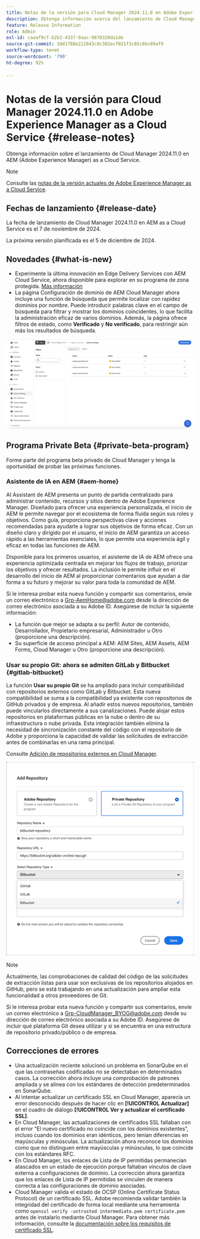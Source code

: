 ```yaml
---
title: Notas de la versión para Cloud Manager 2024.11.0 en Adobe Experience Manager as a Cloud Service
description: Obtenga información acerca del lanzamiento de Cloud Manager 2024.11.0 en AEM as a Cloud Service.
feature: Release Information
role: Admin
exl-id: caaaf9cf-b2b2-4337-9aac-9670320da1de
source-git-commit: 10d1788e222843c0c382ecf021f3c85c6bc09af9
workflow-type: tm+mt
source-wordcount: '790'
ht-degree: 92%

---
```


# Notas de la versión para Cloud Manager 2024.11.0 en Adobe Experience Manager as a Cloud Service {#release-notes}

Obtenga información sobre el lanzamiento de Cloud Manager 2024.11.0 en AEM (Adobe Experience Manager) as a Cloud Service.

>[!NOTE]
>
>Consulte las [notas de la versión actuales de Adobe Experience Manager as a Cloud Service](/help/release-notes/release-notes-cloud/release-notes-current.md).

## Fechas de lanzamiento {#release-date}

La fecha de lanzamiento de Cloud Manager 2024.11.0 en AEM as a Cloud Service es el 7 de noviembre de 2024.

La próxima versión planificada es el 5 de diciembre de 2024.

## Novedades {#what-is-new}

* Experimente la última innovación en Edge Delivery Services con AEM Cloud Service, ahora disponible para explorar en su programa de zona protegida. [Más información](/help/implementing/cloud-manager/getting-access-to-aem-in-cloud/introduction-sandbox-programs.md#auto-creation) <!-- (CMGR-62319) -->
* La página Configuración de dominio de AEM Cloud Manager ahora incluye una función de búsqueda que permite localizar con rapidez dominios por nombre. Puede introducir palabras clave en el campo de búsqueda para filtrar y mostrar los dominios coincidentes, lo que facilita la administración eficaz de varios dominios. Además, la página ofrece filtros de estado, como **Verificado** y **No verificado**, para restringir aún más los resultados de búsqueda. <!-- (CMGR-62615) -->

![Campo de búsqueda en la configuración de dominio](/help/implementing/cloud-manager/assets/domain-settings-search.png)

## Programa Private Beta {#private-beta-program}

Forme parte del programa beta privado de Cloud Manager y tenga la oportunidad de probar las próximas funciones.

### Asistente de IA en AEM {#aem-home}

AI Assistant de AEM presenta un punto de partida centralizado para administrar contenido, recursos y sitios dentro de Adobe Experience Manager. Diseñado para ofrecer una experiencia personalizada, el inicio de AEM le permite navegar por el ecosistema de forma fluida según sus roles y objetivos. Como guía, proporciona perspectivas clave y acciones recomendadas para ayudarle a lograr sus objetivos de forma eficaz. Con un diseño claro y dirigido por el usuario, el inicio de AEM garantiza un acceso rápido a las herramientas esenciales, lo que permite una experiencia ágil y eficaz en todas las funciones de AEM.

Disponible para los primeros usuarios, el asistente de IA de AEM ofrece una experiencia optimizada centrada en mejorar los flujos de trabajo, priorizar los objetivos y ofrecer resultados. La inclusión le permite influir en el desarrollo del inicio de AEM al proporcionar comentarios que ayudan a dar forma a su futuro y mejorar su valor para toda la comunidad de AEM.

Si le interesa probar esta nueva función y compartir sus comentarios, envíe un correo electrónico a [Grp-AemHome@adobe.com](mailto:Grp-AemHome@adobe.com) desde la dirección de correo electrónico asociada a su Adobe ID. Asegúrese de incluir la siguiente información:

* La función que mejor se adapta a su perfil: Autor de contenido, Desarrollador, Propietario empresarial, Administrador u Otro (proporcione una descripción).
* Su superficie de acceso principal a AEM: AEM Sites, AEM Assets, AEM Forms, Cloud Manager u Otro (proporcione una descripción).

### Usar su propio Git: ahora se admiten GitLab y Bitbucket {#gitlab-bitbucket}

<!-- BOTH CS & AMS -->

La función **Usar su propio Git** se ha ampliado para incluir compatibilidad con repositorios externos como GitLab y Bitbucket. Esta nueva compatibilidad se suma a la compatibilidad ya existente con repositorios de GitHub privados y de empresa. Al añadir estos nuevos repositorios, también puede vincularlos directamente a sus canalizaciones. Puede alojar estos repositorios en plataformas públicas en la nube o dentro de su infraestructura o nube privada. Esta integración también elimina la necesidad de sincronización constante del código con el repositorio de Adobe y proporciona la capacidad de validar las solicitudes de extracción antes de combinarlas en una rama principal.

Consulte [Adición de repositorios externos en Cloud Manager](/help/implementing/cloud-manager/managing-code/external-repositories.md).

![Cuadro de diálogo Añadir repositorio](/help/implementing/cloud-manager/release-notes/assets/repositories-add-release-notes.png)

>[!NOTE]
>
>Actualmente, las comprobaciones de calidad del código de las solicitudes de extracción listas para usar son exclusivas de los repositorios alojados en GitHub, pero se está trabajando en una actualización para ampliar esta funcionalidad a otros proveedores de Git.

Si le interesa probar esta nueva función y compartir sus comentarios, envíe un correo electrónico a [Grp-CloudManager_BYOG@adobe.com](mailto:Grp-CloudManager_BYOG@adobe.com) desde su dirección de correo electrónico asociada a su Adobe ID. Asegúrese de incluir qué plataforma Git desea utilizar y si se encuentra en una estructura de repositorio privado/público o de empresa.


## Correcciones de errores

* Una actualización reciente solucionó un problema en SonarQube en el que las contraseñas codificadas no se detectaban en determinados casos. La corrección ahora incluye una comprobación de patrones ampliada y se alinea con los estándares de detección predeterminados en SonarQube. <!-- CMGR-62682 -->
* Al intentar actualizar un certificado SSL en Cloud Manager, aparecía un error desconocido después de hacer clic en **[!UICONTROL Actualizar]** en el cuadro de diálogo **[!UICONTROL Ver y actualizar el certificado SSL]**. <!-- CMGR-62848 -->
* En Cloud Manager, las actualizaciones de certificados SSL fallaban con el error “El nuevo certificado no coincide con los dominios existentes”, incluso cuando los dominios eran idénticos, pero tenían diferencias en mayúsculas y minúsculas. La actualización ahora reconoce los dominios como que no distinguen entre mayúsculas y minúsculas, lo que coincide con los estándares RFC. <!-- CMGR-62844 -->
* En Cloud Manager, los enlaces de Lista de IP permitidas permanecían atascados en un estado de ejecución porque faltaban vínculos de clave externa a configuraciones de dominio. La corrección ahora garantiza que los enlaces de Lista de IP permitidas se vinculen de manera correcta a las configuraciones de dominio asociadas. <!-- CMGR-62838 -->
* Cloud Manager valida el estado de OCSP (Online Certificate Status Protocol) de un certificado SSL. Adobe recomienda validar también la integridad del certificado de forma local mediante una herramienta como `openssl verify -untrusted intermediate.pem certificate.pem` antes de instalarlo mediante Cloud Manager. Para obtener más información, consulte la [documentación sobre los requisitos de certificado SSL](https://experienceleague.adobe.com/es/docs/experience-manager-cloud-service/content/implementing/using-cloud-manager/manage-ssl-certificates/introduction-to-ssl-certificates#requirements). <!-- CMGR-62341  -->



<!-- ## Known issues {#known-issues} -->
